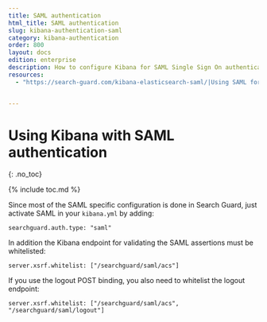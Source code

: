 ```yaml
---
title: SAML authentication
html_title: SAML authentication
slug: kibana-authentication-saml
category: kibana-authentication
order: 800
layout: docs
edition: enterprise
description: How to configure Kibana for SAML Single Sign On authentication.
resources:
  - "https://search-guard.com/kibana-elasticsearch-saml/|Using SAML for Kibana Single Sign-On (blogpost)"


---
```

<!---
Copyright 2019 floragunn GmbH
-->

# Using Kibana with SAML authentication
{: .no_toc}

{% include toc.md %}

Since most of the SAML specific configuration is done in Search Guard, just activate SAML in your `kibana.yml` by adding:

```
searchguard.auth.type: "saml"
```

In addition the Kibana endpoint for validating the SAML assertions must be whitelisted:

```
server.xsrf.whitelist: ["/searchguard/saml/acs"]
```

If you use the logout POST binding, you also need to whitelist the logout endpoint:

```
server.xsrf.whitelist: ["/searchguard/saml/acs", "/searchguard/saml/logout"]
```
